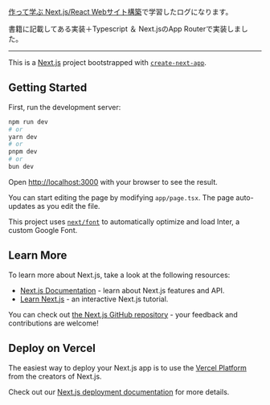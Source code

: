 [作って学ぶ Next.js/React Webサイト構築](https://www.amazon.co.jp/%E4%BD%9C%E3%81%A3%E3%81%A6%E5%AD%A6%E3%81%B6-Next-js-Web%E3%82%B5%E3%82%A4%E3%83%88%E6%A7%8B%E7%AF%89-Compass-Development/dp/4839980179?__mk_ja_JP=%E3%82%AB%E3%82%BF%E3%82%AB%E3%83%8A&crid=2XMWFE4UNWF0Q&dib=eyJ2IjoiMSJ9.LjCU5Un5XzM6YvJXlEiQuO6X8XhYjdrQ_8e1C-eFD0VYJSo7u86few_Hjr0owDnNuB12WaL9EZIoLotgCv7OD1KQ2IPMF-oQfN1SF7AuW219Knv982r0AebR_36_TZGhUBt1XKyD2p9hRYnL5o-tO9qFMgo_67vMZMUb8tsB5G40P9uCGlpiKWnDyvfahd7wZHvIOaaU9O13o2mKkOwj_fvrrkwBmeXJY1OCDd3EKjJMyOe_4RS8XeZx-ZbPOiLJWQVDkBs9tQkE0SLypGTk9hK6G5fmjldnvZOmV3P_xKE.hQb_cu4WgrPCAYTI6pGJPORQBtnkshs5ULdkr-nCSoE&dib_tag=se&keywords=react+%E3%82%A8%E3%83%93%E3%82%B9&qid=1714559812&sprefix=react+%E3%82%A8%E3%83%93%E3%82%B9%2Caps%2C173&sr=8-5&linkCode=ll1&tag=moneybiginner-22&linkId=f5d847f9bd7ebc4c5d9f05ab1fe84a7e&language=ja_JP&ref_=as_li_ss_tl)で学習したログになります。

書籍に記載してある実装＋Typescript ＆ Next.jsのApp Routerで実装しました。

-----------------------------

This is a [Next.js](https://nextjs.org/) project bootstrapped with [`create-next-app`](https://github.com/vercel/next.js/tree/canary/packages/create-next-app).

## Getting Started

First, run the development server:

```bash
npm run dev
# or
yarn dev
# or
pnpm dev
# or
bun dev
```

Open [http://localhost:3000](http://localhost:3000) with your browser to see the result.

You can start editing the page by modifying `app/page.tsx`. The page auto-updates as you edit the file.

This project uses [`next/font`](https://nextjs.org/docs/basic-features/font-optimization) to automatically optimize and load Inter, a custom Google Font.

## Learn More

To learn more about Next.js, take a look at the following resources:

- [Next.js Documentation](https://nextjs.org/docs) - learn about Next.js features and API.
- [Learn Next.js](https://nextjs.org/learn) - an interactive Next.js tutorial.

You can check out [the Next.js GitHub repository](https://github.com/vercel/next.js/) - your feedback and contributions are welcome!

## Deploy on Vercel

The easiest way to deploy your Next.js app is to use the [Vercel Platform](https://vercel.com/new?utm_medium=default-template&filter=next.js&utm_source=create-next-app&utm_campaign=create-next-app-readme) from the creators of Next.js.

Check out our [Next.js deployment documentation](https://nextjs.org/docs/deployment) for more details.
